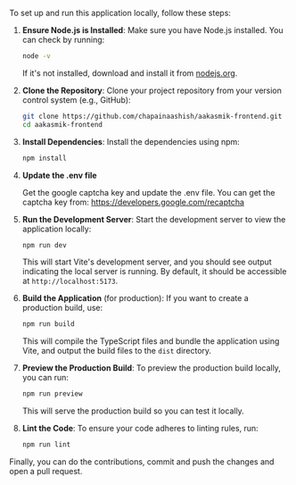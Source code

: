 
To set up and run this application locally, follow these steps:

1. **Ensure Node.js is Installed**:
   Make sure you have Node.js installed. You can check by running:
   ```bash
   node -v
   ```
   If it's not installed, download and install it from [nodejs.org](https://nodejs.org/).

2. **Clone the Repository**:
   Clone your project repository from your version control system (e.g., GitHub):
   ```bash
   git clone https://github.com/chapainaashish/aakasmik-frontend.git
   cd aakasmik-frontend
   ```

3. **Install Dependencies**:
    Install the dependencies using npm:
   ```bash
   npm install
   ```

4. **Update the .env file**

    Get the google captcha key and update the .env file. You can get the captcha key from: https://developers.google.com/recaptcha

5. **Run the Development Server**:
   Start the development server to view the application locally:
   ```bash
   npm run dev
   ```
   This will start Vite's development server, and you should see output indicating the local server is running. By default, it should be accessible at `http://localhost:5173`.

6. **Build the Application** (for production):
   If you want to create a production build, use:
   ```bash
   npm run build
   ```
   This will compile the TypeScript files and bundle the application using Vite, and output the build files to the `dist` directory.

7. **Preview the Production Build**:
   To preview the production build locally, you can run:
   ```bash
   npm run preview
   ```
   This will serve the production build so you can test it locally.

8. **Lint the Code**:
   To ensure your code adheres to linting rules, run:
   ```bash
   npm run lint
   ```

Finally, you can do the contributions, commit and push the changes and open a pull request. 

